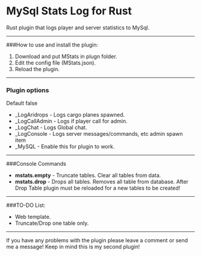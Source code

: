 # MySql Stats Log for Rust
Rust plugin that logs player and server statistics to MySql.

------
###How to use and install the plugin:
1. Download and put MStats in plugn folder.
2. Edit the config file (MStats.json).
3. Reload the plugin.

------

### Plugin options
Default false
* _LogAridrops  - Logs cargo planes spawned.
* _LogCallAdmin - Logs if player call for admin.
* _LogChat      - Logs Global chat.
* _LogConsole   - Logs server messages/commands, etc admin spawn item
* _MySQL        - Enable this for plugin to work.

------
###Console Commands
* **mstats.empty**  - Truncate tables. Clear all tables from data.
* **mstats.drop**   - Drops all tables. Removes all table from database.
After Drop Table plugin must be reloaded for a new tables to be created!

------
###TO-DO List:
* Web template.
* Truncate/Drop one table only.

------
If you have any problems with the plugin please leave a comment or send me a message!
Keep in mind this is my second plugin!
